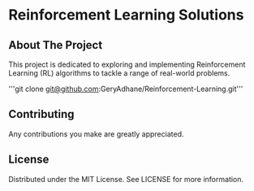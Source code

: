 # **Reinforcement Learning Solutions**

## **About The Project**
This project is dedicated to exploring and implementing Reinforcement Learning (RL) algorithms to tackle a range of real-world problems.

'''git clone git@github.com:GeryAdhane/Reinforcement-Learning.git'''

## **Contributing**
Any contributions you make are greatly appreciated.

## **License**
Distributed under the MIT License. See LICENSE for more information.


